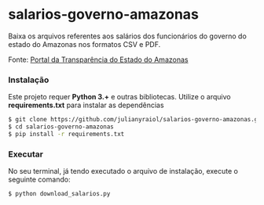 # salarios-governo-amazonas

Baixa os arquivos referentes aos salários dos funcionários do governo do estado do Amazonas nos formatos CSV e PDF.

Fonte: [Portal da Transparência do Estado do Amazonas](http://www.transparencia.am.gov.br/pessoal/)

### Instalação
Este projeto requer **Python 3.+** e outras bibliotecas. Utilize o arquivo **requirements.txt** para instalar as dependências

```bash
$ git clone https://github.com/julianyraiol/salarios-governo-amazonas.git
$ cd salarios-governo-amazonas
$ pip install -r requirements.txt
```

### Executar

No seu terminal, já tendo executado o arquivo de instalação, execute o seguinte comando:

```bash
$ python download_salarios.py
```
